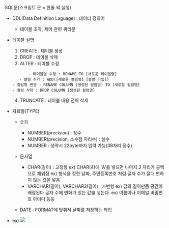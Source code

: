 
SQL문(스크립트 문 = 한줄 씩 실행)

- DDL(Data Definition Laguage) : 데이터 정의어
	- 테이블 조작, 제어 관련 쿼리문

- 테이블 설명
	1. CREATE : 테이블 생성
	2. DROP : 테이블 삭제
	3. ALTER : 테이블 수정 
	 ```
            - 테이블명 수정 : RENAME TO [새로운 테이블명]
     	- 컬럼 추가 : ADD([새로운 컬럼명] [컬럼 타입]) 
	- 컬럼명 변경 : RENAME COLUMN [생성된 컬럼명] TO [새로운 컬럼명]
	- 컬럼 삭제 : DROP COLUMN [생성된 컬럼명]
	```
	4. TRUNCATE : 테이블 내용 전체 삭제

- 자료형(TYPE)
	- 숫자 
		- NUMBER(precision) : 정수
		- NUMBER(precision, 소수점 자리수) : 실수
		- NUMBER : 생략시 22byte까지 입력 가능(38자리 정수)

    - 문자열
		- CHAR(길이) : 고정형
			 ex) CHAR(4)에 'A'를 넣으면 나머지 3 자리가 공백으로 채워짐
		     ex) 형식을 정한 날짜, 주민등록번호 처럼 글자 수가 절대 변하지 않는 값을 넣음
		- VARCHAR(길이), VARCHAR2(길이) : 가변형
			ex) 값의 길이만큼 공간이 배정된다 글자 수에 변화가 있는 값을 넣는다. 
			ex) 이름이나 이메일 비밀번호 아이디 등등 

	- DATE : FORMAT에 맞춰서 날짜를 저장하는 타입

- ex) 
	![](https://i.imgur.com/wFJDRVI.png)

